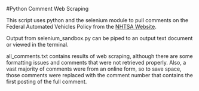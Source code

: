 #Python Comment Web Scraping

This script uses python and the selenium module to pull comments on the Federal Automated Vehicles Policy from the [NHTSA Website](https://www.regulations.gov/document?D=NHTSA-2016-0090-0001).

Output from selenium_sandbox.py can be piped to an output text document or viewed in the terminal.

all_comments.txt contains results of web scraping, although there are some formatting issues and comments that were not retrieved properly. Also, a vast majority of comments were from an online form, so to save space, those comments were replaced with the comment number that contains the first posting of the full comment.